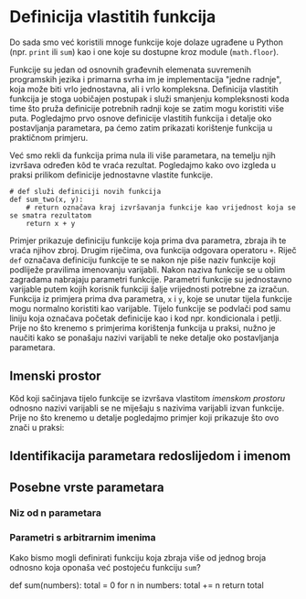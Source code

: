 # Definicija vlastitih funkcija

Do sada smo već koristili mnoge funkcije koje dolaze ugrađene u Python
(npr. `print` ili `sum`) kao i one koje su dostupne kroz module
(`math.floor`).

Funkcije su jedan od osnovnih građevnih elemenata suvremenih programskih
jezika i primarna svrha im je implementacija \"jedne radnje\", koja može
biti vrlo jednostavna, ali i vrlo kompleksna. Definicija vlastitih
funkcija je stoga uobičajen postupak i služi smanjenju kompleksnosti
koda time što pruža definicije potrebnih radnji koje se zatim mogu
koristiti više puta. Pogledajmo prvo osnove definicije vlastitih
funkcija i detalje oko postavljanja parametara, pa ćemo zatim prikazati
korištenje funkcija u praktičnom primjeru.

Već smo rekli da funkcija prima nula ili više parametara, na temelju
njih izvršava određen kôd te vraća rezultat. Pogledajmo kako ovo izgleda
u praksi prilikom definicije jednostavne vlastite funkcije.

``` {#listing:popis_redak caption="Definicija jednostavne funkcije" label="listing:popis_redak"}
# def služi definiciji novih funkcija
def sum_two(x, y):
    # return označava kraj izvršavanja funkcije kao vrijednost koja se se smatra rezultatom
    return x + y
```

Primjer prikazuje definiciju funkcije koja prima dva parametra, zbraja
ih te vraća njihov zbroj. Drugim riječima, ova funkcija odgovara
operatoru `+`. Riječ `def` označava definiciju funkcije te se nakon nje
piše naziv funkcije koji podliježe pravilima imenovanju varijabli. Nakon
naziva funkcije se u oblim zagradama nabrajaju parametri funkcije.
Parametri funkcije su jednostavno varijable putem kojih korisnik
funkciji šalje vrijednosti potrebne za izračun. Funkcija iz primjera
prima dva parametra, `x` i `y`, koje se unutar tijela funkcije mogu
normalno koristiti kao varijable. Tijelo funkcije se podvlači pod samu
liniju koja označava početak definicije kao i kod npr. kondicionala i
petlji. Prije no što krenemo s primjerima korištenja funkcija u praksi,
nužno je naučiti kako se ponašaju nazivi varijabli te neke detalje oko
postavljanja parametara.

## Imenski prostor

Kôd koji sačinjava tijelo funkcije se izvršava vlastitom *imenskom
prostoru* odnosno nazivi varijabli se ne miješaju s nazivima varijabli
izvan funkcije. Prije no što krenemo u detalje pogledajmo primjer koji
prikazuje što ovo znači u praksi:

## Identifikacija parametara redoslijedom i imenom

## Posebne vrste parametara

### Niz od n parametara

### Parametri s arbitrarnim imenima

Kako bismo mogli definirati funkciju koja zbraja više od jednog broja
odnosno koja oponaša već postojeću funkciju `sum`?

def sum(numbers): total = 0 for n in numbers: total += n return total
